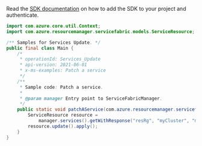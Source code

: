 Read the [SDK documentation](https://github.com/Azure/azure-sdk-for-java/blob/azure-resourcemanager-servicefabric_1.0.0-beta.2/sdk/servicefabric/azure-resourcemanager-servicefabric/README.md) on how to add the SDK to your project and authenticate.

```java
import com.azure.core.util.Context;
import com.azure.resourcemanager.servicefabric.models.ServiceResource;

/** Samples for Services Update. */
public final class Main {
    /*
     * operationId: Services_Update
     * api-version: 2021-06-01
     * x-ms-examples: Patch a service
     */
    /**
     * Sample code: Patch a service.
     *
     * @param manager Entry point to ServiceFabricManager.
     */
    public static void patchAService(com.azure.resourcemanager.servicefabric.ServiceFabricManager manager) {
        ServiceResource resource =
            manager.services().getWithResponse("resRg", "myCluster", "myApp", "myService", Context.NONE).getValue();
        resource.update().apply();
    }
}
```
